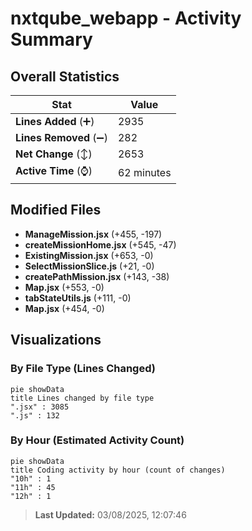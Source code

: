 # nxtqube_webapp - Activity Summary 

## Overall Statistics

| Stat                   | Value                                                             |
| ---------------------- | ----------------------------------------------------------------- |
| **Lines Added** (➕)   | 2935                                          |
| **Lines Removed** (➖) | 282                                        |
| **Net Change** (↕)    | 2653                |
| **Active Time** (⌚)   | 62 minutes |


## Modified Files
- **ManageMission.jsx** (+455, -197)
- **createMissionHome.jsx** (+545, -47)
- **ExistingMission.jsx** (+653, -0)
- **SelectMissionSlice.js** (+21, -0)
- **createPathMission.jsx** (+143, -38)
- **Map.jsx** (+553, -0)
- **tabStateUtils.js** (+111, -0)
- **Map.jsx** (+454, -0)

## Visualizations

### By File Type (Lines Changed)

```mermaid
pie showData
title Lines changed by file type
".jsx" : 3085
".js" : 132
```

### By Hour (Estimated Activity Count)

```mermaid
pie showData
title Coding activity by hour (count of changes)
"10h" : 1
"11h" : 45
"12h" : 1
```


> **Last Updated:** 03/08/2025, 12:07:46